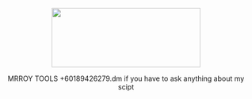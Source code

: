 <p align="center">
  <img src="https://images.app.goo.gl/GUwLwxwgvCcF9QJs6" width="300" height="120">
</p>
<p align="center">MRROY TOOLS +60189426279.dm if you have to ask anything about my scipt

</p>
